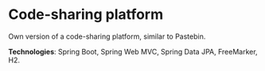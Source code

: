 # Code-sharing platform

Own version of a code-sharing platform, similar to Pastebin.

**Technologies**: Spring Boot, Spring Web MVC, Spring Data JPA, FreeMarker, H2.